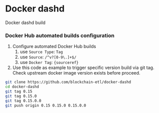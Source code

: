 # Docker dashd
Docker dashd build

### Docker Hub automated builds configuration
1. Configure automated Docker Hub builds
    1. use `Source Type`: `Tag`
    1. use `Source`: `/^v?[0-9\.]+$/`
    1. use `Docker Tag`: `{sourceref}`
1. Use this code as example to trigger specific version build via git tag. Check upstream docker image version exists before proceed.
```bash
git clone https://github.com/blockchain-etl/docker-dashd
cd docker-dashd
git tag 0.15
git tag 0.15.0
git tag 0.15.0.0
git push origin 0.15 0.15.0 0.15.0.0
```
